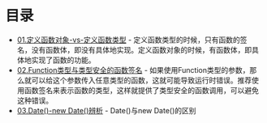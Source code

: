 # 目录

- [01.定义函数对象-vs-定义函数类型](01.DefineFunctionObject-vs-DefineFunctionType.ts) - 定义函数类型的时候，只有函数的签名，没有函数体，即没有具体地实现。定义函数对象的时候，有函数体，即具体地实现了函数的功能。
- [02.Function类型与类型安全的函数签名](02.Function-and-TypeSafe.ts) - 如果使用Function类型的参数，那么就可以给这个参数传入任意类型的函数，这就可能导致运行时错误。推荐使用函数签名来表示函数的类型，这样就提供了类型安全的函数调用，可以避免这种错误。
- [03.Date()-new Date()辨析](03.Date()-newDate().ts) - Date()与new Date()的区别